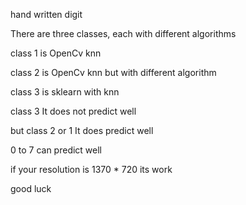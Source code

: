 
hand written digit 


There are three classes, each with different algorithms

class 1 is OpenCv knn

class 2 is OpenCv knn but with different algorithm

class 3 is sklearn with knn 

class 3 It does not predict well

but class 2 or 1 It does predict well 

0 to 7 can predict well

if your resolution is 1370 * 720 its work 


good luck





